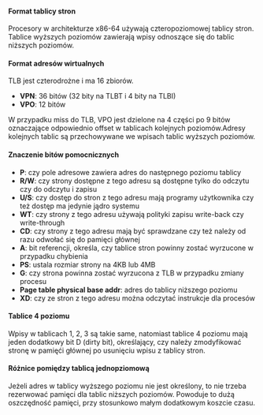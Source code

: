 #### Format tablicy stron

Procesory w architekturze x86-64 używają czteropoziomowej tablicy stron. Tablice wyższych poziomów zawierają wpisy odnoszące się do tablic niższych poziomów.

#### Format adresów wirtualnych

TLB jest czterodrożne i ma 16 zbiorów.

- **VPN**: 36 bitów (32 bity na TLBT i 4 bity na TLBI)
- **VPO**: 12 bitów

W przypadku miss do TLB, VPO jest dzielone na 4 części po 9 bitów oznaczające odpowiednio offset w tablicach kolejnych poziomów.Adresy kolejnych tablic są przechowywane we wpisach tablic wyższych poziomów.

#### Znaczenie bitów pomocnicznych

- **P**: czy pole adresowe zawiera adres do następnego poziomu tablicy
- **R/W**: czy strony dostępne z tego adresu są dostępne tylko do odczytu czy do odczytu i zapisu
- **U/S**: czy dostęp do stron z tego adresu mają programy użytkownika czy też dostęp ma jedynie jądro systemu
- **WT**: czy strony z tego adresu używają polityki zapisu write-back czy write-through
- **CD**: czy strony z tego adresu mają być sprawdzane czy też należy od razu odwołać się do pamięci głównej
- **A**: bit referencji, określa, czy tablice stron powinny zostać wyrzucone w przypadku chybienia
- **PS**: ustala rozmiar strony na 4KB lub 4MB
- **G**: czy strona powinna zostać wyrzucona z TLB w przypadku zmiany procesu
- **Page table physical base addr**: adres do tablicy niższego poziomu
- **XD**: czy ze stron z tego adresu można odczytać instrukcje dla procesów

#### Tablice 4 poziomu

Wpisy w tablicach 1, 2, 3 są takie same, natomiast tablice 4 poziomu mają jeden dodatkowy bit D (dirty bit), określający, czy należy zmodyfikować stronę w pamięći głównej po usunięciu wpisu z tablicy stron.

#### Różnice pomiędzy tablicą jednopziomową

Jeżeli adres w tablicy wyższego poziomu nie jest określony, to nie trzeba rezerwować pamięci dla tablic niższych poziomów.
Powoduje to dużą oszczędność pamięci, przy stosunkowo małym dodatkowym koszcie czasu.
